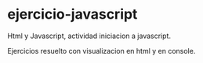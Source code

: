 # ejercicio-javascript

Html y Javascript, actividad iniciacion a javascript.

Ejercicios resuelto con visualizacion en html y en console.
